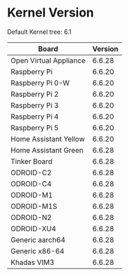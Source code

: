 
# Kernel Version

Default Kernel tree: 6.1

| Board | Version |
|-------|---------|
| Open Virtual Appliance | 6.6.28 |
| Raspberry Pi | 6.6.20 |
| Raspberry Pi 0-W | 6.6.20 |
| Raspberry Pi 2 | 6.6.20 |
| Raspberry Pi 3 | 6.6.20 |
| Raspberry Pi 4 | 6.6.20 |
| Raspberry Pi 5 | 6.6.20 |
| Home Assistant Yellow | 6.6.20 |
| Home Assistant Green | 6.6.28 |
| Tinker Board | 6.6.28 |
| ODROID-C2 | 6.6.28 |
| ODROID-C4 | 6.6.28 |
| ODROID-M1 | 6.6.28 |
| ODROID-M1S | 6.6.28 |
| ODROID-N2 | 6.6.28 |
| ODROID-XU4 | 6.6.28 |
| Generic aarch64 | 6.6.28 |
| Generic x86-64 | 6.6.28 |
| Khadas VIM3 | 6.6.28 |
